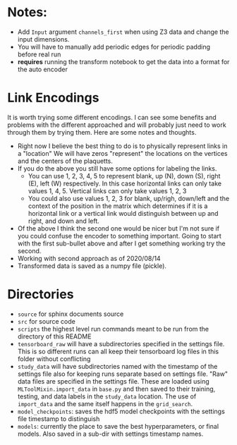 # Notes:
* Add `Input` argument `channels_first` when using Z3 data and 
  change the input dimensions.
* You will have to manually add periodic edges for periodic padding before real run
* **requires** running the transform notebook to get the data into a format for the auto encoder

# Link Encodings

It is worth trying some different encodings. I can see some benefits 
and problems with the different approached and will probably just 
need to work through them by trying them. Here are some notes and
thoughts.

* Right now I believe the best thing to do is to physically represent links
  in a "location" We will have zeros "represent" the locations on the
  vertices and the centers of the plaquetts. 
* If you do the above you  still have some options for labeling the links.
  - You can use 1, 2, 3, 4, 5 to represent blank, up (N), down (S), right (E),
    left (W) respectively. In this case horizontal links can only  take values
    1, 4, 5. Vertical links can only take values 1, 2, 3
  - You could also use values 1, 2, 3 for blank, up/righ, down/left
    and the context of the position in the matrix which determines if it
    is a horizontal link or a vertical link would distinguish between
    up and right, and down and left.
* Of the above I think the second one would be nicer but I'm not sure if
  you could confuse the encoder to something important. Going to start with
  the first sub-bullet above and after I get something working try the second.
* Working with second approach as of 2020/08/14
* Transformed data is saved as a numpy file (pickle).

# Directories

* `source` for sphinx documents source
* `src` for source code
* `scripts` the highest level run commands meant to be run from the directory of this README
* `tensorboard_raw` will have a subdirectories specified in the settings file.
  This is so different runs can all keep their tensorboard log files in this
  folder without conflicting
* `study_data` will have subdirectories named with the timestamp of the settings
  file also for keeping runs separate based on settings file. "Raw" data files
  are specified in the settings file. These are loaded using
  `MLToolMixin.import_data` in `base.py` and then saved to their training,
  testing, and data labels in the `study_data` location. The use of
  `import_data` and the same itself happens in the `grid_search`.
* `model_checkpoints`: saves the hdf5 model checkpoints with the settings file
  timestamp to distinguish
* `models`: currently the place to save the best hyperparameters, or final
  models. Also saved in a sub-dir with settings timestamp names.
